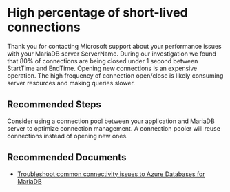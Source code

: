 <properties
    pageTitle="High percentage of short-lived connections"
    description="High percentage of short-lived connections"
    infoBubbleText="Customer has high percentage of short-lived connections. See details on the right"
    service="microsoft.dbformariadb"
    resource="dbformariadb"
    authors="congwang"
    ms.author="conwan"
    displayOrder="100"
    articleId="dbformariadb-asc-performance-connectivitypool"
    diagnosticScenario="OrcasMariaDBConnectionPool"
    selfHelpType="rca"
    resourceTags="servers, databases"
    cloudEnvironments="public"
/>

# High percentage of short-lived connections

<!--issueDescription-->
Thank you for contacting Microsoft support about your performance issues with your MariaDB server <!--$ServerName-->ServerName<!--/$ServerName-->. During our investigation we found that 80% of connections are being closed under 1 second between <!--$StartTime-->StartTime<!--/$StartTime--> and <!--$EndTime-->EndTime<!--/$EndTime-->. Opening new connections is an expensive operation. The high frequency of connection open/close is likely consuming server resources and making queries slower.
<!--/issueDescription-->

## **Recommended Steps**

Consider using a connection pool between your application and MariaDB server to optimize connection management. A connection pooler will reuse connections instead of opening new ones.

## **Recommended Documents**

* [Troubleshoot common connectivity issues to Azure Databases for MariaDB](https://docs.microsoft.com/azure/mariadb/howto-troubleshoot-common-connection-issues)